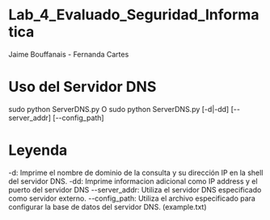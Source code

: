 # Lab_4_Evaluado_Seguridad_Informatica

Jaime Bouffanais - Fernanda Cartes  

# Uso del Servidor DNS

sudo python ServerDNS.py O sudo python ServerDNS.py [-d|-dd] [--server_addr] [--config_path]

# Leyenda 

-d: Imprime el nombre de dominio de la consulta y su dirección IP en la shell del servidor DNS.
-dd: Imprime informacion adicional como IP address y el puerto del servidor DNS
--server_addr: Utiliza el servidor DNS especificado como servidor externo.
--config_path: Utiliza el archivo especificado para configurar la base de datos del servidor DNS. (example.txt)
